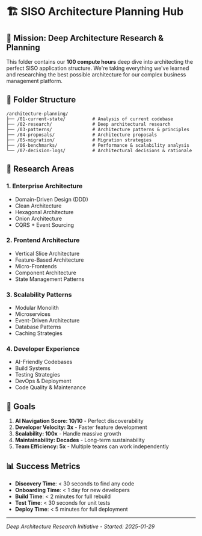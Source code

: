 # 🏗️ SISO Architecture Planning Hub

## 🎯 Mission: Deep Architecture Research & Planning

This folder contains our **100 compute hours** deep dive into architecting the perfect SISO application structure. We're taking everything we've learned and researching the best possible architecture for our complex business management platform.

## 📁 Folder Structure

```
/architecture-planning/
├── /01-current-state/          # Analysis of current codebase
├── /02-research/               # Deep architectural research
├── /03-patterns/               # Architecture patterns & principles
├── /04-proposals/              # Architecture proposals
├── /05-migration/              # Migration strategies
├── /06-benchmarks/             # Performance & scalability analysis
└── /07-decision-logs/          # Architectural decisions & rationale
```

## 🧠 Research Areas

### 1. **Enterprise Architecture**
- Domain-Driven Design (DDD)
- Clean Architecture
- Hexagonal Architecture  
- Onion Architecture
- CQRS + Event Sourcing

### 2. **Frontend Architecture**
- Vertical Slice Architecture
- Feature-Based Architecture
- Micro-Frontends
- Component Architecture
- State Management Patterns

### 3. **Scalability Patterns**
- Modular Monolith
- Microservices
- Event-Driven Architecture
- Database Patterns
- Caching Strategies

### 4. **Developer Experience**
- AI-Friendly Codebases
- Build Systems
- Testing Strategies
- DevOps & Deployment
- Code Quality & Maintenance

## 🚀 Goals

1. **AI Navigation Score: 10/10** - Perfect discoverability
2. **Developer Velocity: 3x** - Faster feature development  
3. **Scalability: 100x** - Handle massive growth
4. **Maintainability: Decades** - Long-term sustainability
5. **Team Efficiency: 5x** - Multiple teams can work independently

## 📊 Success Metrics

- **Discovery Time**: < 30 seconds to find any code
- **Onboarding Time**: < 1 day for new developers
- **Build Time**: < 2 minutes for full rebuild
- **Test Time**: < 30 seconds for unit tests
- **Deploy Time**: < 5 minutes for full deployment

---
*Deep Architecture Research Initiative - Started: 2025-01-29*